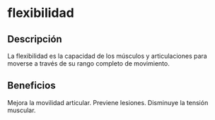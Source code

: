 # flexibilidad

## Descripción
La flexibilidad es la capacidad de los músculos y articulaciones para moverse a través de su rango completo de movimiento.

## Beneficios
Mejora la movilidad articular.
Previene lesiones.
Disminuye la tensión muscular.